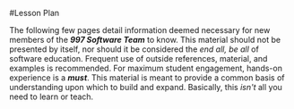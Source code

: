 #Lesson Plan

The following few pages detail information deemed necessary for new members of the _**997 Software Team**_ to know. This material should not be presented by itself, nor should it be considered the *end all, be all* of software education. Frequent use of outside references, material, and examples is recommended. For maximum student engagement, hands-on experience is a _**must**_. This material is meant to provide a common basis of understanding upon which to build and expand. Basically, this *isn't* all you need to learn or teach.